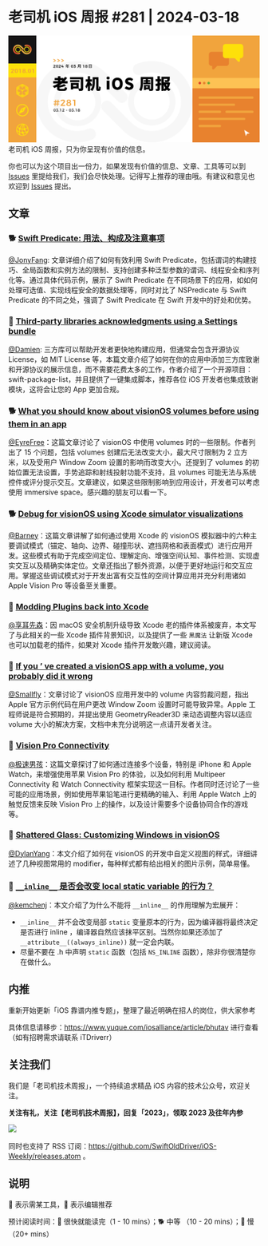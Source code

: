 # 老司机 iOS 周报 #281 | 2024-03-18

![ios-weekly](https://github.com/SwiftOldDriver/iOS-Weekly/blob/master/assets/weekly-header/281.jpg?raw=true)
老司机 iOS 周报，只为你呈现有价值的信息。

你也可以为这个项目出一份力，如果发现有价值的信息、文章、工具等可以到 [Issues](https://github.com/SwiftOldDriver/iOS-Weekly/issues) 里提给我们，我们会尽快处理。记得写上推荐的理由哦。有建议和意见也欢迎到 [Issues](https://github.com/SwiftOldDriver/iOS-Weekly/issues) 提出。

## 文章

### 🐕 [Swift Predicate: 用法、构成及注意事项](https://fatbobman.com/zh/posts/swift-predicate-usage-composition-and-considerations/)

[@JonyFang](https://github.com/JonyFang): 文章详细介绍了如何有效利用 Swift Predicate，包括谓词的构建技巧、全局函数和实例方法的限制、支持创建多种泛型参数的谓词、线程安全和序列化等。通过具体代码示例，展示了 Swift Predicate 在不同场景下的应用，如如何处理可选值、实现线程安全的数据处理等，同时对比了 NSPredicate 与 Swift Predicate 的不同之处，强调了 Swift Predicate 在 Swift 开发中的好处和优势。

### 🐎 [Third-party libraries acknowledgments using a Settings bundle](https://www.avanderlee.com/workflow/third-party-libraries-acknowledgments-swift-packages/)

[@Damien](https://github.com/ZengyiMa): 三方库可以帮助开发者更快地构建应用，但通常会包含开源协议 License，如 MIT License 等，本篇文章介绍了如何在你的应用中添加三方库致谢和开源协议的展示信息，而不需要花费太多的工作，作者介绍了一个开源项目：swift-package-list，并且提供了一键集成脚本，推荐各位 iOS 开发者也集成致谢模块，这将会让您的 App 更加合规。

### 🐕 [What you should know about visionOS volumes before using them in an app](https://www.lunarskydiving.com/blog/volume-limitations/)

[@EyreFree](https://github.com/EyreFree)：这篇文章讨论了 visionOS 中使用 volumes 时的一些限制。作者列出了 15 个问题，包括 volumes 创建后无法改变大小，最大尺寸限制为 2 立方米，以及受用户 Window Zoom 设置的影响而改变大小。还提到了 volumes 的初始位置无法设置，手势追踪和射线投射功能不支持，且 volumes 可能无法与系统控件或评分提示交互。文章建议，如果这些限制影响到应用设计，开发者可以考虑使用 immersive space。感兴趣的朋友可以看一下。

### 🐕 [Debug for visionOS using Xcode simulator visualizations](https://www.createwithswift.com/debug-visionos-using-xcode-simulator-visualizations/)

[@Barney](https://github.com/BarneyZhaoooo)：这篇文章讲解了如何通过使用 Xcode 的 visionOS 模拟器中的六种主要调试模式（锚定、轴向、边界、碰撞形状、遮挡网格和表面模式）进行应用开发。这些模式有助于完成空间定位、理解定向、增强空间认知、事件检测、实现虚实交互以及精确实体定位。文章还指出了额外资源，以便于更好地运行和交互应用。掌握这些调试模式对于开发出富有交互性的空间计算应用并充分利用诸如 Apple Vision Pro 等设备至关重要。

### 🐢 [Modding Plugins back into Xcode](https://bryce.co/xcode-plugin-loader/)

[@享耳先森](https://github.com/iblacksun)：因 macOS 安全机制升级导致 Xcode 老的插件体系被废弃，本文写了与此相关的一些 Xcode 插件背景知识，以及提供了一些 ` 黑魔法 ` 让新版 Xcode 也可以加载老的插件，如果对 Xcode 插件开发敢兴趣，建议阅读。

### 🐎 [If you ’ ve created a visionOS app with a volume, you probably did it wrong](https://www.lunarskydiving.com/blog/volume-window-zoom/)

[@Smallfly](https://github.com/iostalks)：文章讨论了 visionOS 应用开发中的 volume 内容剪裁问题，指出 Apple 官方示例代码在用户更改 Window Zoom 设置时可能导致异常。Apple 工程师说是符合预期的，并提出使用 GeometryReader3D 来动态调整内容以适应 volume 大小的解决方案，文档中未充分说明这一点请开发者关注。

### 🐎 [Vision Pro Connectivity](https://buttondown.email/varrall/archive/vision-pro-connectivity/)

[@极速男孩](https://github.com/ztlyyznf001)：这篇文章探讨了如何通过连接多个设备，特别是 iPhone 和 Apple Watch，来增强使用苹果 Vision Pro 的体验，以及如何利用 Multipeer Connectivity 和 Watch Connectivity 框架实现这一目标。作者同时还讨论了一些可能的应用场景，例如使用苹果铅笔进行更精确的输入、利用 Apple Watch 上的触觉反馈来反映 Vision Pro 上的操作，以及设计需要多个设备协同合作的游戏等。

### 🐎 [Shattered Glass: Customizing Windows in visionOS](https://blog.overdesigned.net/posts/2024-02-29-visionos-window-basics/)

[@DylanYang](https://github.com/Dylan19Yang)：本文介绍了如何在 visionOS 的开发中自定义视图的样式，详细讲述了几种视图常用的 modifier，每种样式都有给出相关的图片示例，简单易懂。

### 🐎 [`__inline__` 是否会改变 local static variable 的行为？](https://juejin.cn/post/7345692979075039247)

[@kemchenj](https://kemchenj.github.io)：本文介绍了为什么不能将 `__inline__` 的作用理解为宏展开：

- `__inline__` 并不会改变局部 `static` 变量原本的行为，因为编译器将最终决定是否进行 inline ，编译器自然应该抹平区别。当然你如果还添加了 `__attribute__((always_inline))` 就一定会内联。
- 尽量不要在 .h 中声明 `static` 函数（包括 `NS_INLINE` 函数），除非你很清楚你在做什么。

## 内推

重新开始更新「iOS 靠谱内推专题」，整理了最近明确在招人的岗位，供大家参考

具体信息请移步：https://www.yuque.com/iosalliance/article/bhutav 进行查看（如有招聘需求请联系 iTDriverr）

## 关注我们

我们是「老司机技术周报」，一个持续追求精品 iOS 内容的技术公众号，欢迎关注。

**关注有礼，关注【老司机技术周报】，回复「2023」，领取 2023 及往年内参**

![](https://github.com/SwiftOldDriver/iOS-Weekly/blob/master/assets/qrcode_for_wechat.jpg?raw=true)

同时也支持了 RSS 订阅：https://github.com/SwiftOldDriver/iOS-Weekly/releases.atom 。

## 说明

🚧 表示需某工具，🌟 表示编辑推荐

预计阅读时间：🐎 很快就能读完（1 - 10 mins）；🐕 中等 （10 - 20 mins）；🐢 慢（20+ mins）
